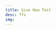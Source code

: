 ```yaml
---
title: Give Now Test
desc: ffs
img:
---
```


<script type="text/javascript" src="https://advance.catholic.edu/givenow/iframe/embed.js" id="iqGiveNow" data-form="bacteriophage"></script>
